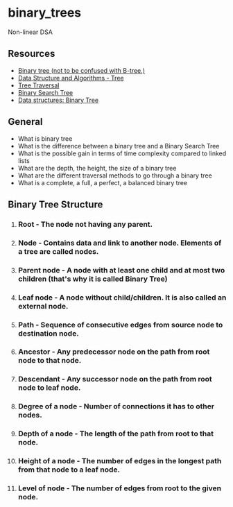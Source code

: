 # binary_trees
Non-linear DSA

## Resources
- [Binary tree (not to be confused with B-tree.)](https://alx-intranet.hbtn.io/rltoken/1F2x42-8vUbOmU4L1C1KMg)
- [Data Structure and Algorithms - Tree](https://alx-intranet.hbtn.io/rltoken/QmcTMCkQyrgMjrqoWxYdhw)
- [Tree Traversal](https://alx-intranet.hbtn.io/rltoken/nMxoYQdZR_guroan8JeqBQ)
- [Binary Search Tree](https://alx-intranet.hbtn.io/rltoken/qO5dBlMnYJzbaWG3xVpcnQ)
- [Data structures: Binary Tree](https://alx-intranet.hbtn.io/rltoken/BeyJ2gjlE7_djwRiDyeHig)

## General
* What is binary tree
* What is the difference between a binary tree and a Binary Search Tree
* What is the possible gain in terms of time complexity compared to linked lists
* What are the depth, the height, the size of a binary tree
* What are the different traversal methods to go through a binary tree
* What is a complete, a full, a perfect, a balanced binary tree

## Binary Tree Structure
1. ### Root - The node not having any parent.
2. ### Node - Contains data and link to another node. Elements of a tree are called nodes.
3. ### Parent node - A node with at least one child and at most two children (that's why it is called Binary Tree)
4. ### Leaf node - A node without child/children. It is also called an external node.
5. ### Path - Sequence of consecutive edges from source node to destination node.
6. ### Ancestor - Any predecessor node on the path from root node to that node.
7. ### Descendant - Any successor node on the path from root node to leaf node.
8. ### Degree of a node - Number of connections it has to other nodes.
9. ### Depth of a node - The length of the path from root to that node.
10. ### Height of a node  - The number of edges in the longest path from that node to a leaf node.
11. ### Level of node - The number of edges from root to the given node.
